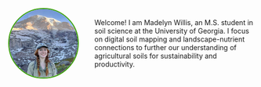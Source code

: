 
<div style="display: flex; align-items: center; gap: 2rem;">
  <img src="images/profile.jpeg" alt="Madelyn Willis" style="width:140px; height:140px; object-fit:cover; border-radius:50%; border:2px solid #37a000;">
  <div>
    <p>
      Welcome! I am Madelyn Willis, an M.S. student in soil science at the University of Georgia. I focus on digital soil mapping and landscape-nutrient connections to further our understanding of agricultural soils for sustainability and productivity.
    </p>
  </div>
</div>
